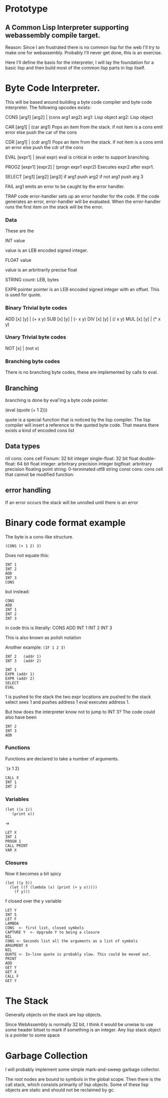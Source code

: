 # Prototype
## A Common Lisp Interpreter supporting webassembly compile target.

Reason: Since I am frustrated there is no common lisp for the web I'll try to make one for webassembly. Probably I'll never get done, this is an exercise.

Here I'll define the basis for the interpreter, I will lay the foundation for a basic lisp and then build most of the common lisp parts in lisp itself. 

# Byte Code Interpreter.

This will be based around building a byte code compiler and byte code interpreter. The following opcodes exists:

CONS [arg1] [arg2] |  (cons arg1 arg2)
arg1: Lisp object
arg2: Lisp object

CAR [arg1] | (car arg1)
Pops an item from the stack.
if not item is a cons emit error
else push the car of the cons

CDR [arg1] | (cdr arg1)
Pops an item from the stack.
if not item is a cons emit an error
else push the cdr of the cons

EVAL [expr1] | (eval expr)
eval is critical in order to support branching. 

PROG2 [expr1] [expr2] | (progn expr1 expr2)
Executes expr2 after expr1.

SELECT [arg1] [arg2] [arg3]
if arg1 push arg2
if not arg1 push arg 3

FAIL arg1
emits an error to be caught by the error handler. 

TRAP code error-handler
sets up an error handler for the code. If the code generates an error, error-handler will be evaluated. When the error-handler runs the first item on the stack will be the error. 

### Data

These are the 

INT value

value is an LEB encoded signed integer.

FLOAT value

value is an arbritrarily precise float

STRING count: LEB, bytes

EXPR pointer
pointer is an LEB encoded signed integer with an offset. This is used for quote.

### Binary Trivial byte codes
ADD [x] [y] | (+ x y)
SUB [x] [y] | (- x y)
DIV [x] [y] | (/ x y)
MUL [x] [y] | (* x y)

### Unary Trivial byte codes
NOT [x] | (not x)

### Branching byte codes
There is no branching byte codes, these are implemented by calls to eval.

## Branching
branching is done by eval'ing a byte code pointer.

(eval (quote (+ 1 2)))

quote is a special function that is noticed by the lisp compiler. The lisp compiler will insert a reference to the quoted byte code. That means there exists a kind of encoded cons list

## Data types
nil
cons: cons cell
Fixnum: 32 bit integer
single-float: 32 bit float
double-float: 64 bit float
integer: arbritrary precision integer
bigfloat: arbritrary precision floating point
string: 0-terminated utf8 string
const cons: cons cell that cannot be modified
function:

## error handling
If an error occurs the stack will be unrolled until there is an error


# Binary code format example

The byte is a cons-like structure.

`(CONS (+ 1 2) 3)`

Does not equate this:

```
INT 1
INT 2
ADD
INT 3
CONS
```

but instead:
```
CONS
ADD
INT 1
INT 2
INT 3
```

in code this is literally:
CONS ADD INT 1 INT 2 INT 3

This is also known as polish notation

Another example:
`(IF 1 2 3)`

```
INT 2   (addr 1)
INT 3   (addr 2)

INT 1
EXPR (addr 1)
EXPR (addr 2)
SELECT
EVAL
```
1 is pushed to the stack
the two expr locations are pushed to the stack
select sees 1 and pushes address 1
eval executes address 1.

But how does the interpreter know not to jump to INT 3? The code could also have been
```
INT 2
INT 3
ADD 
```

### Functions
Functions are declared to take a number of arguments.

`(x 1 2)
```
CALL X
INT 1
INT 2
```
### Variables
```
(let ((x 1))
   (print x))
```
->
```
LET X
INT 1
PROGN 1
CALL PRINT
VAR X
```

### Closures

Now it becomes a bit spicy
```
(let ((y 5))
  (let ((f (lambda (x) (print (+ y x)))))
    (f y)))
```
f closed over the y variable
```
LET Y
INT 5
LET F
LAMBDA
CONS  <- first list, closed symbols
CAPTURE Y  <- Upgrade Y to being a closure
NIL
CONS <- Seconds list all the arguments as a list of symbols
ARGUMENT X
NIL
QUOTE <- In-line quote is probably slow. This could be moved out.
PRINT
ADD
GET Y
GET X
CALL F
GET Y
```

# The Stack 
Generally objects on the stack are lisp objects. 

Since WebAssembly is normally 32 bit, I think it would be unwise to use some header bitset to mark if something is an integer. Any lisp stack object is a pointer to some space


# Garbage Collection

I will probably implement some simple mark-and-sweep garbage collector.

The root nodes are bound to symbols in the global scope. Then there is the call stack, which consists primarily of lisp objects. Some of these lisp objects are static and should not be reclaimed by gc.
